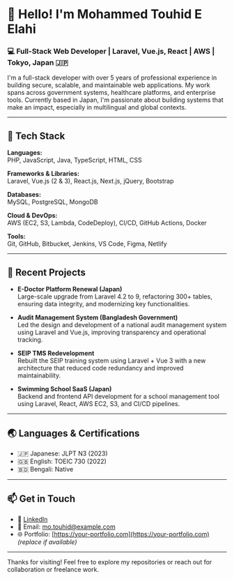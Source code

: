 # 👋 Hello! I'm Mohammed Touhid E Elahi

### 💻 Full-Stack Web Developer | Laravel, Vue.js, React | AWS | Tokyo, Japan 🇯🇵

I'm a full-stack developer with over 5 years of professional experience in building secure, scalable, and maintainable web applications. My work spans across government systems, healthcare platforms, and enterprise tools. Currently based in Japan, I'm passionate about building systems that make an impact, especially in multilingual and global contexts.

---

## 🧰 Tech Stack

**Languages:**  
PHP, JavaScript, Java, TypeScript, HTML, CSS

**Frameworks & Libraries:**  
Laravel, Vue.js (2 & 3), React.js, Next.js, jQuery, Bootstrap

**Databases:**  
MySQL, PostgreSQL, MongoDB

**Cloud & DevOps:**  
AWS (EC2, S3, Lambda, CodeDeploy), CI/CD, GitHub Actions, Docker

**Tools:**  
Git, GitHub, Bitbucket, Jenkins, VS Code, Figma, Netlify

---

## 📌 Recent Projects

- **E-Doctor Platform Renewal (Japan)**  
  Large-scale upgrade from Laravel 4.2 to 9, refactoring 300+ tables, ensuring data integrity, and modernizing key functionalities.

- **Audit Management System (Bangladesh Government)**  
  Led the design and development of a national audit management system using Laravel and Vue.js, improving transparency and operational tracking.

- **SEIP TMS Redevelopment**  
  Rebuilt the SEIP training system using Laravel + Vue 3 with a new architecture that reduced code redundancy and improved maintainability.

- **Swimming School SaaS (Japan)**  
  Backend and frontend API development for a school management tool using Laravel, React, AWS EC2, S3, and CI/CD pipelines.

---

## 🌏 Languages & Certifications

- 🇯🇵 Japanese: JLPT N3 (2023)
- 🇬🇧 English: TOEIC 730 (2022)
- 🇧🇩 Bengali: Native

---

## 📫 Get in Touch

- 💼 [LinkedIn](https://linkedin.com/in/your-profile)
- 📨 Email: mo.touhid@example.com
- 🌐 Portfolio: [https://your-portfolio.com](https://your-portfolio.com) *(replace if available)*

---

Thanks for visiting! Feel free to explore my repositories or reach out for collaboration or freelance work.

